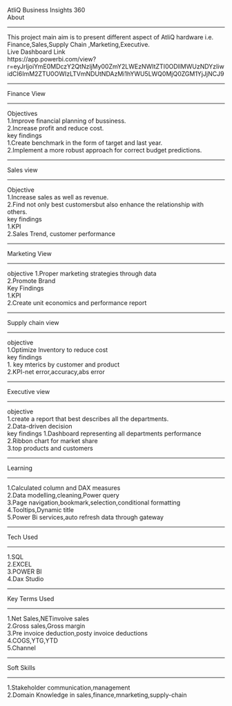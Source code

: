 AtliQ Business Insights 360
<br>
About 
<hr>
This project main aim is to present different aspect of AtliQ hardware i.e. Finance,Sales,Supply Chain ,Marketing,Executive.
<br>
Live Dashboard Link
<br>
https://app.powerbi.com/view?r=eyJrIjoiYmE0MDczY2QtNzljMy00ZmY2LWEzNWItZTI0ODllMWUzNDYzIiwidCI6ImM2ZTU0OWIzLTVmNDUtNDAzMi1hYWU5LWQ0MjQ0ZGM1YjJjNCJ9
<hr>
Finance View
<hr>
Objectives
<br>
1.Improve financial planning of bussiness.
<br>
2.Increase profit and reduce cost.
<br>
key findings
<br>
1.Create benchmark in the form of target and last year.
<br>
2.Implement a more robust approach for correct budget predictions.
<hr>
Sales view
<hr>
Objective
<br>
1.Increase sales as well as revenue.
<br>
2.Find not only best customersbut also enhance the relationship with others.
<br>
key findings
<br>
1.KPI
<br>
2.Sales Trend, customer performance
<hr>
Marketing View
<hr>
objective
1.Proper marketing strategies through data
<br>
2.Promote Brand
<br>
Key Findings
<br>
1.KPI
<BR>
2.Create unit economics and performance report
<hr>
Supply chain view 
<hr>
objective
<br>
1.Optimize Inventory to reduce cost
<br>
key findings 
<br>
1. key mterics by customer and product
<br>
2.KPI-net error,accuracy,abs error
<hr>
Executive view
<hr>
objective
<br>
1.create a report that best describes all the departments.
<br>
2.Data-driven decision
<br>
key findings
1.Dashboard representing all departments performance
<br>
2.Ribbon chart for market share
<br>
3.top products and customers
<hr>
Learning
<hr>
1.Calculated column and DAX measures
<br>
2.Data modelling,cleaning,Power query
<br>
3.Page navigation,bookmark,selection,conditional formatting
<br>
4.Tooltips,Dynamic title 
<br>
5.Power Bi services,auto refresh data through gateway
<hr>
Tech Used
<hr>
1.SQL
<br>
2.EXCEL
<br>
3.POWER BI
<br>
4.Dax Studio
<hr>
Key Terms Used
<hr>
1.Net Sales,NETinvoive sales
<BR>
2.Gross sales,Gross margin 
<br>
3.Pre invoice deduction,posty invoice deductions
<br>
4.COGS,YTG,YTD
<BR>
5.Channel
<hr>
Soft Skills
<hr>
1.Stakeholder communication,management
<br>
2.Domain Knowledge in sales,finance,mnarketing,supply-chain











